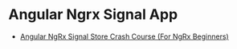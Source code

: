 # Angular Ngrx Signal App

- [Angular NgRx Signal Store Crash Course (For NgRx Beginners)](https://youtu.be/HqxY0JPlh54?si=4AKOMMlruPE2gBWB)
